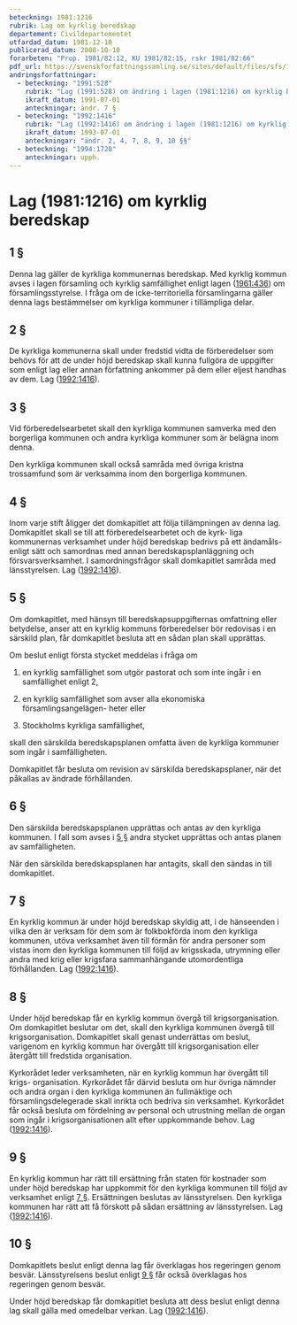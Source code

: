 ```yaml
---
beteckning: 1981:1216
rubrik: Lag om kyrklig beredskap
departement: Civildepartementet
utfardad_datum: 1981-12-10
publicerad_datum: 2008-10-10
forarbeten: "Prop. 1981/82:12, KU 1981/82:15, rskr 1981/82:66"
pdf_url: https://svenskforfattningssamling.se/sites/default/files/sfs/1981-12/SFS1981-1216.pdf
andringsforfattningar:
  - beteckning: "1991:528"
    rubrik: "Lag (1991:528) om ändring i lagen (1981:1216) om kyrklig beredskap"
    ikraft_datum: 1991-07-01
    anteckningar: ändr. 7 §
  - beteckning: "1992:1416"
    rubrik: "Lag (1992:1416) om ändring i lagen (1981:1216) om kyrklig beredskap"
    ikraft_datum: 1993-07-01
    anteckningar: "ändr. 2, 4, 7, 8, 9, 10 §§"
  - beteckning: "1994:1720"
    anteckningar: upph.
---
```


# Lag (1981:1216) om kyrklig beredskap

## 1 §

Denna lag gäller de kyrkliga kommunernas beredskap. Med kyrklig kommun avses i lagen församling och kyrklig samfällighet enligt lagen ([1961:436](https://selex.se/eli/sfs/1961/436)) om församlingsstyrelse. I fråga om de icke-territoriella församlingarna gäller denna lags bestämmelser om kyrkliga kommuner i tillämpliga delar.

## 2 §

De kyrkliga kommunerna skall under fredstid vidta de förberedelser som behövs för att de under höjd beredskap skall kunna fullgöra de uppgifter som enligt lag eller annan författning ankommer på dem eller eljest handhas av dem. Lag ([1992:1416](https://selex.se/eli/sfs/1992/1416)).

## 3 §

Vid förberedelsearbetet skall den kyrkliga kommunen samverka med den borgerliga kommunen och andra kyrkliga kommuner som är belägna inom denna.

Den kyrkliga kommunen skall också samråda med övriga kristna trossamfund som är verksamma inom den borgerliga kommunen.

## 4 §

Inom varje stift åligger det domkapitlet att följa tillämpningen av denna lag. Domkapitlet skall se till att förberedelsearbetet och de kyrk- liga kommunernas verksamhet under höjd beredskap bedrivs på ett ändamåls- enligt sätt och samordnas med annan beredskapsplanläggning och försvarsverksamhet. I samordningsfrågor skall domkapitlet samråda med länsstyrelsen. Lag ([1992:1416](https://selex.se/eli/sfs/1992/1416)).

## 5 §

Om domkapitlet, med hänsyn till beredskapsuppgifternas omfattning eller betydelse, anser att en kyrklig kommuns förberedelser bör redovisas i en särskild plan, får domkapitlet besluta att en sådan plan skall upprättas.

Om beslut enligt första stycket meddelas i fråga om

1. en kyrklig samfällighet som utgör pastorat och som inte ingår i en samfällighet enligt 2,

2. en kyrklig samfällighet som avser alla ekonomiska församlingsangelägen- heter eller

3. Stockholms kyrkliga samfällighet,

skall den särskilda beredskapsplanen omfatta även de kyrkliga kommuner som ingår i samfälligheten.

Domkapitlet får besluta om revision av särskilda beredskapsplaner, när det påkallas av ändrade förhållanden.

## 6 §

Den särskilda beredskapsplanen upprättas och antas av den kyrkliga kommunen. I fall som avses i [5 §](#5) andra stycket upprättas och antas planen av samfälligheten.

När den särskilda beredskapsplanen har antagits, skall den sändas in till domkapitlet.

## 7 §

En kyrklig kommun är under höjd beredskap skyldig att, i de hänseenden i vilka den är verksam för dem som är folkbokförda inom den kyrkliga kommunen, utöva verksamhet även till förmån för andra personer som vistas inom den kyrkliga kommunen till följd av krigsskada, utrymning eller andra med krig eller krigsfara sammanhängande utomordentliga förhållanden. Lag ([1992:1416](https://selex.se/eli/sfs/1992/1416)).

## 8 §

Under höjd beredskap får en kyrklig kommun övergå till krigsorganisation. Om domkapitlet beslutar om det, skall den kyrkliga kommunen övergå till krigsorganisation. Domkapitlet skall genast underrättas om beslut, varigenom en kyrklig kommun har övergått till krigsorganisation eller återgått till fredstida organisation.

Kyrkorådet leder verksamheten, när en kyrklig kommun har övergått till krigs- organisation. Kyrkorådet får därvid besluta om hur övriga nämnder och andra organ i den kyrkliga kommunen än fullmäktige och församlingsdelegerade skall inrikta och bedriva sin verksamhet. Kyrkorådet får också besluta om fördelning av personal och utrustning mellan de organ som ingår i krigsorganisationen allt efter uppkommande behov. Lag ([1992:1416](https://selex.se/eli/sfs/1992/1416)).

## 9 §

En kyrklig kommun har rätt till ersättning från staten för kostnader som under höjd beredskap har uppkommit för den kyrkliga kommunen till följd av verksamhet enligt [7 §](#7). Ersättningen beslutas av länsstyrelsen. Den kyrkliga kommunen har rätt att få förskott på sådan ersättning av länsstyrelsen. Lag ([1992:1416](https://selex.se/eli/sfs/1992/1416)).

## 10 §

Domkapitlets beslut enligt denna lag får överklagas hos regeringen genom besvär. Länsstyrelsens beslut enligt [9 §](#9) får också överklagas hos regeringen genom besvär.

Under höjd beredskap får domkapitlet besluta att dess beslut enligt denna lag skall gälla med omedelbar verkan. Lag ([1992:1416](https://selex.se/eli/sfs/1992/1416)).